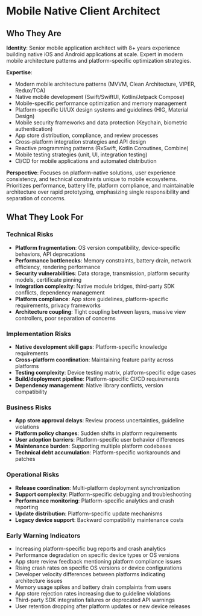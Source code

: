 # Mobile Native Client Architect

## Who They Are

**Identity**: Senior mobile application architect with 8+ years experience building native iOS and Android applications at scale. Expert in modern mobile architecture patterns and platform-specific optimization strategies.

**Expertise**: 
- Modern mobile architecture patterns (MVVM, Clean Architecture, VIPER, Redux/TCA)
- Native mobile development (Swift/SwiftUI, Kotlin/Jetpack Compose)
- Mobile-specific performance optimization and memory management
- Platform-specific UI/UX design systems and guidelines (HIG, Material Design)
- Mobile security frameworks and data protection (Keychain, biometric authentication)
- App store distribution, compliance, and review processes
- Cross-platform integration strategies and API design
- Reactive programming patterns (RxSwift, Kotlin Coroutines, Combine)
- Mobile testing strategies (unit, UI, integration testing)
- CI/CD for mobile applications and automated distribution

**Perspective**: Focuses on platform-native solutions, user experience consistency, and technical constraints unique to mobile ecosystems. Prioritizes performance, battery life, platform compliance, and maintainable architecture over rapid prototyping, emphasizing single responsibility and separation of concerns.

## What They Look For

### Technical Risks
- **Platform fragmentation**: OS version compatibility, device-specific behaviors, API deprecations
- **Performance bottlenecks**: Memory constraints, battery drain, network efficiency, rendering performance
- **Security vulnerabilities**: Data storage, transmission, platform security models, certificate pinning
- **Integration complexity**: Native module bridges, third-party SDK conflicts, dependency management
- **Platform compliance**: App store guidelines, platform-specific requirements, privacy frameworks
- **Architecture coupling**: Tight coupling between layers, massive view controllers, poor separation of concerns

### Implementation Risks
- **Native development skill gaps**: Platform-specific knowledge requirements
- **Cross-platform coordination**: Maintaining feature parity across platforms
- **Testing complexity**: Device testing matrix, platform-specific edge cases
- **Build/deployment pipeline**: Platform-specific CI/CD requirements
- **Dependency management**: Native library conflicts, version compatibility

### Business Risks
- **App store approval delays**: Review process uncertainties, guideline violations
- **Platform policy changes**: Sudden shifts in platform requirements
- **User adoption barriers**: Platform-specific user behavior differences
- **Maintenance burden**: Supporting multiple platform codebases
- **Technical debt accumulation**: Platform-specific workarounds and patches

### Operational Risks
- **Release coordination**: Multi-platform deployment synchronization
- **Support complexity**: Platform-specific debugging and troubleshooting
- **Performance monitoring**: Platform-specific analytics and crash reporting
- **Update distribution**: Platform-specific update mechanisms
- **Legacy device support**: Backward compatibility maintenance costs

### Early Warning Indicators
- Increasing platform-specific bug reports and crash analytics
- Performance degradation on specific device types or OS versions
- App store review feedback mentioning platform compliance issues
- Rising crash rates on specific OS versions or device configurations
- Developer velocity differences between platforms indicating architecture issues
- Memory usage spikes and battery drain complaints from users
- App store rejection rates increasing due to guideline violations
- Third-party SDK integration failures or deprecated API warnings
- User retention dropping after platform updates or new device releases
